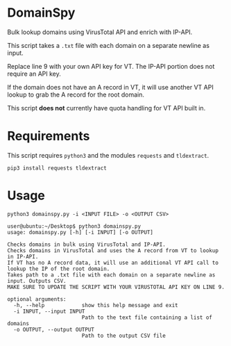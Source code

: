 # DomainSpy
Bulk lookup domains using VirusTotal API and enrich with IP-API.

This script takes a `.txt` file with each domain on a separate newline as input.

Replace line 9 with your own API key for VT. The IP-API portion does not require an API key.

If the domain does not have an A record in VT, it will use another VT API lookup to grab the A record for the root domain.

This script **does not** currently have quota handling for VT API built in.

# Requirements
This script requires `python3` and the modules `requests` and `tldextract`.

```
pip3 install requests tldextract
```

# Usage

`python3 domainspy.py -i <INPUT FILE> -o <OUTPUT CSV>`

```
user@ubuntu:~/Desktop$ python3 domainspy.py 
usage: domainspy.py [-h] [-i INPUT] [-o OUTPUT]

Checks domains in bulk using VirusTotal and IP-API.
Checks domains in VirusTotal and uses the A record from VT to lookup in IP-API.
If VT has no A record data, it will use an additional VT API call to lookup the IP of the root domain.
Takes path to a .txt file with each domain on a separate newline as input. Outputs CSV.
MAKE SURE TO UPDATE THE SCRIPT WITH YOUR VIRUSTOTAL API KEY ON LINE 9.

optional arguments:
  -h, --help            show this help message and exit
  -i INPUT, --input INPUT
                        Path to the text file containing a list of domains
  -o OUTPUT, --output OUTPUT
                        Path to the output CSV file
```
